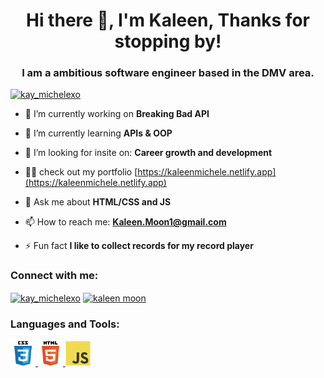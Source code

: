 <h1 align="center">Hi there 👋, I'm Kaleen, Thanks for stopping by!</h1>
<h3 align="center">I am a ambitious software engineer based in the DMV area.</h3>

<p align="left"> <a href="https://twitter.com/kay_michelexo" target="blank"><img src="https://img.shields.io/twitter/follow/kay_michelexo?logo=twitter&style=for-the-badge" alt="kay_michelexo" /></a> </p>

- 🔭 I’m currently working on **Breaking Bad API**

- 🌱 I’m currently learning **APIs & OOP**

- 🤝 I’m looking for insite on: **Career growth and development**

- 👨‍💻 check out my portfolio [https://kaleenmichele.netlify.app](https://kaleenmichele.netlify.app)

- 💬 Ask me about **HTML/CSS and JS**

- 📫 How to reach me: **Kaleen.Moon1@gmail.com**

- ⚡ Fun fact **I like to collect records for my record player**

<h3 align="left">Connect with me:</h3>
<p align="left">
<a href="https://twitter.com/kay_michelexo" target="blank"><img align="center" src="https://raw.githubusercontent.com/rahuldkjain/github-profile-readme-generator/master/src/images/icons/Social/twitter.svg" alt="kay_michelexo" height="30" width="40" /></a>
<a href="https://linkedin.com/in/kaleen moon" target="blank"><img align="center" src="https://raw.githubusercontent.com/rahuldkjain/github-profile-readme-generator/master/src/images/icons/Social/linked-in-alt.svg" alt="kaleen moon" height="30" width="40" /></a>
</p>

<h3 align="left">Languages and Tools:</h3>
<p align="left"> <a href="https://www.w3schools.com/css/" target="_blank" rel="noreferrer"> <img src="https://raw.githubusercontent.com/devicons/devicon/master/icons/css3/css3-original-wordmark.svg" alt="css3" width="40" height="40"/> </a> <a href="https://www.w3.org/html/" target="_blank" rel="noreferrer"> <img src="https://raw.githubusercontent.com/devicons/devicon/master/icons/html5/html5-original-wordmark.svg" alt="html5" width="40" height="40"/> </a> <a href="https://developer.mozilla.org/en-US/docs/Web/JavaScript" target="_blank" rel="noreferrer"> <img src="https://raw.githubusercontent.com/devicons/devicon/master/icons/javascript/javascript-original.svg" alt="javascript" width="40" height="40"/> </a> </p>

